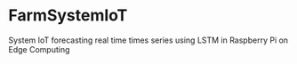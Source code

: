 # FarmSystemIoT
System IoT forecasting  real time times series using LSTM in Raspberry Pi on Edge Computing

